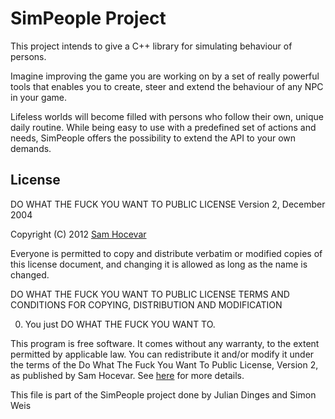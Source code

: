 ﻿SimPeople Project
=================

This project intends to give a C++ library for simulating behaviour of persons.

Imagine improving the game you are working on by a set of really powerful tools
that enables you to create, steer and extend the behaviour of any NPC in your game.

Lifeless worlds will become filled with persons who follow their own, unique daily routine.
While being easy to use with a predefined set of actions and needs, SimPeople offers the possibility
to extend the API to your own demands.


License
-------

DO WHAT THE FUCK YOU WANT TO PUBLIC LICENSE 
Version 2, December 2004 

Copyright (C) 2012 [Sam Hocevar](sam@hocevar.net)

Everyone is permitted to copy and distribute verbatim or modified 
copies of this license document, and changing it is allowed as long 
as the name is changed. 

DO WHAT THE FUCK YOU WANT TO PUBLIC LICENSE 
TERMS AND CONDITIONS FOR COPYING, DISTRIBUTION AND MODIFICATION 

0. You just DO WHAT THE FUCK YOU WANT TO.

This program is free software. It comes without any warranty, to
the extent permitted by applicable law. You can redistribute it
and/or modify it under the terms of the Do What The Fuck You Want
To Public License, Version 2, as published by Sam Hocevar. See
[here](http://sam.zoy.org/wtfpl/COPYING) for more details. 

This file is part of the SimPeople project done by Julian Dinges and Simon Weis



